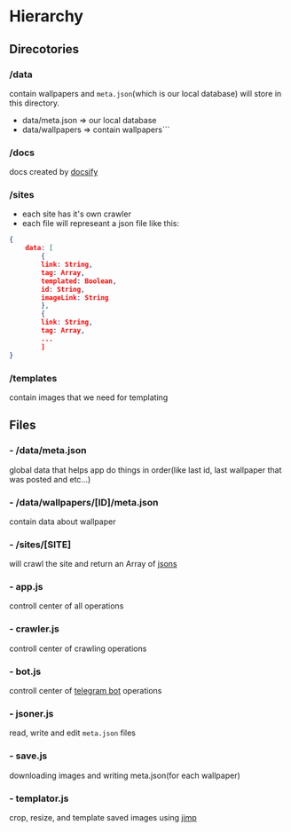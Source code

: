 # Hierarchy

## Direcotories

### /data
contain wallpapers and `meta.json`(which is our local database) will store in this directory.
* data/meta.json => our local database
* data/wallpapers => contain wallpapers```

### /docs
docs created by [docsify](https://docsify.js.org)

### /sites
* each site has it's own crawler
* each file will represeant a json file like this:
``` json
{
    data: [
        {
        link: String,
        tag: Array,
        templated: Boolean,
        id: String,
        imageLink: String
        },
        {
        link: String,
        tag: Array,
        ...
        ]
}
```

### /templates
contain images that we need for templating

## Files

### - /data/meta.json
global data that helps app do things in order(like last id, last wallpaper that was posted and etc...)

### - /data/wallpapers/[ID]/meta.json
contain data about wallpaper

### - /sites/[SITE]
will crawl the site and return an Array of [jsons](/#/hierarchy?id=sites)

### - app.js
controll center of all operations

### - crawler.js
controll center of crawling operations

### - bot.js
controll center of [telegram bot](https://github.com/yagop/node-telegram-bot-api) operations

### - jsoner.js
read, write and edit ```meta.json``` files

### - save.js
downloading images and writing meta.json(for each wallpaper)

### - templator.js
crop, resize, and template saved images using [jimp](https://www.npmjs.com/package/jimp)